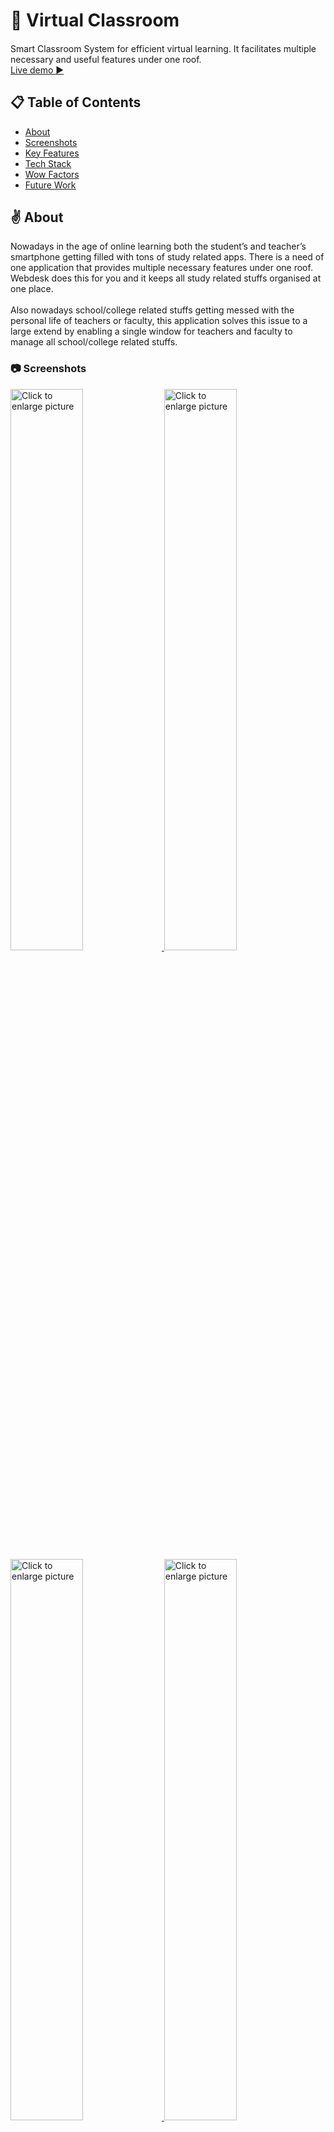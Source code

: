 # 📘 Virtual Classroom

####

<p>Smart Classroom System for efficient virtual learning. It
facilitates multiple necessary and useful features under one roof.<br>
<a href="https://webdesk.netlify.app" target="blank">Live demo ▶</a>
</p>

## 📋 Table of Contents

- [About](#intro)
- [Screenshots](#Screenshots)
- [Key Features](#Key-Features)
- [Tech Stack](#tech-stack)
- [Wow Factors](#wow-factors)
- [Future Work](#future-work)

<a id="intro"></a>

## ✌️ About

<p>Nowadays in the age of online learning both the student’s and teacher’s smartphone getting filled with tons of study related 
apps. There is a need of one application that provides multiple necessary features under one roof. Webdesk does this for you and 
it keeps all study related stuffs organised at one place.<br><br>
Also nowadays school/college related stuffs getting messed with the personal life of teachers or faculty, this application solves 
this issue to a large extend by enabling a single window for teachers and faculty to manage all school/college related stuffs.</p>

<a id="Screenshots"></a>

<h3>📷 Screenshots</h3>

<a href="https://drive.google.com/uc?export=view&id=1U1WB2NfAtBjjBTw82Gc6Al_0qtj5tSvC"><img src="https://drive.google.com/uc?export=view&id=1U1WB2NfAtBjjBTw82Gc6Al_0qtj5tSvC" style="width: 48%; max-width: 100%; height: auto" title="Click to enlarge picture" />
<a href="https://drive.google.com/uc?export=view&id=1OCV9kBcUsyo00ePvoxfKi2-EEsxGYArd"><img src="https://drive.google.com/uc?export=view&id=1OCV9kBcUsyo00ePvoxfKi2-EEsxGYArd" style="width: 48%; max-width: 100%; height: auto" title="Click to enlarge picture" />
<a href="https://drive.google.com/uc?export=view&id=1JRvdJ-tt3E11aItSzPBix2N5hhA1MxQz"><img src="https://drive.google.com/uc?export=view&id=1JRvdJ-tt3E11aItSzPBix2N5hhA1MxQz" style="width: 48%; max-width: 100%; height: auto" title="Click to enlarge picture" />
<a href="https://drive.google.com/uc?export=view&id=1hefYkHaxhBXSZqI_kKkjnxlsctGDH_4Y"><img src="https://drive.google.com/uc?export=view&id=1hefYkHaxhBXSZqI_kKkjnxlsctGDH_4Y" style="width: 48%; max-width: 100%; height: auto" title="Click to enlarge picture" />
<a href="https://drive.google.com/uc?export=view&id=1E4E-u9gEHO3Ld-evix93_-VktEmDovUn"><img src="https://drive.google.com/uc?export=view&id=1E4E-u9gEHO3Ld-evix93_-VktEmDovUn" style="width: 48%; max-width: 100%; height: auto" title="Click to enlarge picture" />
<a href="https://drive.google.com/uc?export=view&id=1Wt-EkKvmD-s13DsfxvQLyCfZkve9JXQY"><img src="https://drive.google.com/uc?export=view&id=1Wt-EkKvmD-s13DsfxvQLyCfZkve9JXQY" style="width: 48%; max-width: 100%; height: auto" title="Click to enlarge picture" />
<a href="https://drive.google.com/uc?export=view&id=1caK9LW6mm0BydiSE8jCM7LcQhtvl9FyZ"><img src="https://drive.google.com/uc?export=view&id=1caK9LW6mm0BydiSE8jCM7LcQhtvl9FyZ" style="width: 48%; max-width: 100%; height: auto" title="Click to enlarge picture" />
<a href="https://drive.google.com/uc?export=view&id=1_Hgcuz2Crc09LTIgNsKwimoalN3KY7kI"><img src="https://drive.google.com/uc?export=view&id=1_Hgcuz2Crc09LTIgNsKwimoalN3KY7kI" style="width: 48%; max-width: 100%; height: auto" title="Click to enlarge picture" />
<a href="https://drive.google.com/uc?export=view&id=1aVEP40tFUc_WkJZuvxqHgnJT0dhRxOx3"><img src="https://drive.google.com/uc?export=view&id=1aVEP40tFUc_WkJZuvxqHgnJT0dhRxOx3" style="width: 48%; max-width: 100%; height: auto" title="Click to enlarge picture" />
<a href="https://drive.google.com/uc?export=view&id=17HYJ1vGWFn_iIp8m9bFltxwqlWrws5Yf"><img src="https://drive.google.com/uc?export=view&id=17HYJ1vGWFn_iIp8m9bFltxwqlWrws5Yf" style="width: 48%; max-width: 100%; height: auto" title="Click to enlarge picture" />

<a id="Key-Features"></a>

## 🗝️ Key Features

- A dashboard with all recent stuffs
- Study material & notes sharing platform.
- Task & assignment assign and submission platform.
- Online classes & group discussion hosting platform.
- Doubt asking platform.
- Up to date class schedule.

<a id="tech-stack"></a>

## 📦 Technology Stack

![React](https://img.shields.io/badge/react-%2320232a.svg?style=for-the-badge&logo=react&logoColor=%2361DAFB) <br/>
![Scss](https://img.shields.io/badge/SASS-hotpink.svg?style=for-the-badge&logo=SASS&logoColor=white)<br/>
![NodeJS](https://img.shields.io/badge/node.js-6DA55F?style=for-the-badge&logo=node.js&logoColor=white)<br/>
![Express.js](https://img.shields.io/badge/express.js-%23404d59.svg?style=for-the-badge&logo=express&logoColor=%2361DAFB)<br/>
![MongoDB](https://img.shields.io/badge/MongoDB-%234ea94b.svg?style=for-the-badge&logo=mongodb&logoColor=white)<br/>
![WEBRTC](https://img.shields.io/badge/WEBRTC-%230081CB.svg?style=for-the-badge&logo=material-ui&logoColor=white)<br/>
![Socket.io](https://img.shields.io/badge/Socket.io-black?style=for-the-badge&logo=socket.io&badgeColor=010101)<br/>

### Tools used

![Figma](https://img.shields.io/badge/figma-%23F24E1E.svg?style=for-the-badge&logo=figma&logoColor=white)<br/>
![Netlify](https://img.shields.io/badge/netlify-%23000000.svg?style=for-the-badge&logo=netlify&logoColor=#00C7B7)<br/>
![Heroku](https://img.shields.io/badge/heroku-%23430098.svg?style=for-the-badge&logo=heroku&logoColor=white)<br/>

<a id="wow-factors"></a>

## ✨ Wow Factors:

- Modern and minimal Design<br/>
- Mobile Responsive <br/>
- Admin specific features for teachers & faculty <br/>
- Multiple form validations and error checking <br/>
- Downloadable PWA(Progressive Web App) <br/>

<a id="future-work"></a>

## 📅 Future Work:

- Improve performance
- stable video conferance
- scaling video meetings to more members
- adding more convineant option in meeting
